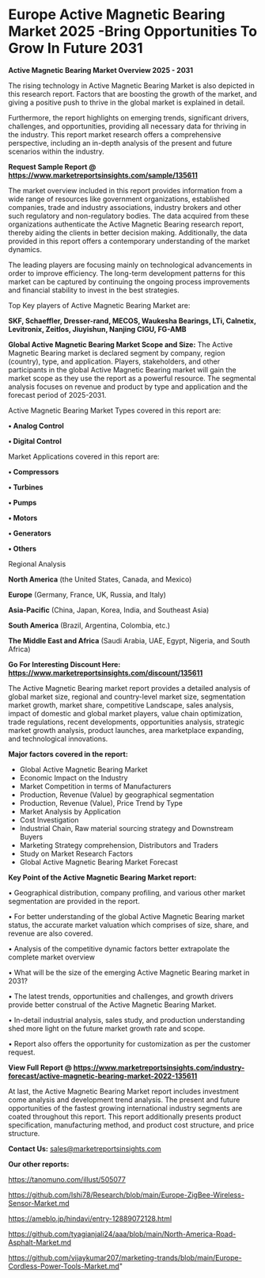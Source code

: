 # Europe Active Magnetic Bearing Market 2025 -Bring Opportunities To Grow In Future 2031

<Strong> Active Magnetic Bearing Market Overview 2025 - 2031</strong>

The rising technology in Active Magnetic Bearing Market is also depicted in this research report. Factors that are boosting the growth of the market, and giving a positive push to thrive in the global market is explained in detail.

Furthermore, the report highlights on emerging trends, significant drivers, challenges, and opportunities, providing all necessary data for thriving in the industry. This report market research offers a comprehensive perspective, including an in-depth analysis of the present and future scenarios within the industry.

<strong>Request Sample Report @ <a href=https://www.marketreportsinsights.com/sample/135611>https://www.marketreportsinsights.com/sample/135611</a></strong>

The market overview included in this report provides information from a wide range of resources like government organizations, established companies, trade and industry associations, industry brokers and other such regulatory and non-regulatory bodies. The data acquired from these organizations authenticate the Active Magnetic Bearing research report, thereby aiding the clients in better decision making. Additionally, the data provided in this report offers a contemporary understanding of the market dynamics.

The leading players are focusing mainly on technological advancements in order to improve efficiency. The long-term development patterns for this market can be captured by continuing the ongoing process improvements and financial stability to invest in the best strategies.

Top Key players of Active Magnetic Bearing Market are:

<strong>SKF, Schaeffler, Dresser-rand, MECOS, Waukesha Bearings, LTi, Calnetix, Levitronix, Zeitlos, Jiuyishun, Nanjing CIGU, FG-AMB</strong>

<strong><b>Global Active Magnetic Bearing Market Scope and Size:</b></strong>
The Active Magnetic Bearing market is declared segment by company, region (country), type, and application. Players, stakeholders, and other participants in the global Active Magnetic Bearing market will gain the market scope as they use the report as a powerful resource. The segmental analysis focuses on revenue and product by type and application and the forecast period of 2025-2031.

Active Magnetic Bearing Market Types covered in this report are:

<strong>• Analog Control

• Digital Control</strong>

Market Applications covered in this report are:

<strong>• Compressors

• Turbines

• Pumps

• Motors

• Generators

• Others</strong> 

Regional Analysis

<strong>North America</strong> (the United States, Canada, and Mexico)

<strong>Europe</strong> (Germany, France, UK, Russia, and Italy)

<strong>Asia-Pacific</strong> (China, Japan, Korea, India, and Southeast Asia)

<strong>South America</strong> (Brazil, Argentina, Colombia, etc.)

<strong>The Middle East and Africa</strong> (Saudi Arabia, UAE, Egypt, Nigeria, and South Africa)

<strong>Go For Interesting Discount Here: <a href=https://www.marketreportsinsights.com/discount/135611>https://www.marketreportsinsights.com/discount/135611</a></strong>

The Active Magnetic Bearing market report provides a detailed analysis of global market size, regional and country-level market size, segmentation market growth, market share, competitive Landscape, sales analysis, impact of domestic and global market players, value chain optimization, trade regulations, recent developments, opportunities analysis, strategic market growth analysis, product launches, area marketplace expanding, and technological innovations.

<strong><b>Major factors covered in the report:</b></strong>
<ul>
  <li>Global Active Magnetic Bearing Market </li>
  <li>Economic Impact on the Industry</li>
  <li>Market Competition in terms of Manufacturers</li>
  <li>Production, Revenue (Value) by geographical segmentation</li>
  <li>Production, Revenue (Value), Price Trend by Type</li>
  <li>Market Analysis by Application</li>
  <li>Cost Investigation</li>
  <li>Industrial Chain, Raw material sourcing strategy and Downstream Buyers</li>
  <li>Marketing Strategy comprehension, Distributors and Traders</li>
  <li>Study on Market Research Factors</li>
  <li>Global Active Magnetic Bearing Market Forecast</li>
</ul>

<strong><b>Key Point of the Active Magnetic Bearing Market report:</b></strong>

• Geographical distribution, company profiling, and various other market segmentation are provided in the report.

• For better understanding of the global Active Magnetic Bearing market status, the accurate market valuation which comprises of size, share, and revenue are also covered.

• Analysis of the competitive dynamic factors better extrapolate the complete market overview

• What will be the size of the emerging Active Magnetic Bearing market in 2031?

• The latest trends, opportunities and challenges, and growth drivers provide better construal of the Active Magnetic Bearing Market.

• In-detail industrial analysis, sales study, and production understanding shed more light on the future market growth rate and scope.

• Report also offers the opportunity for customization as per the customer request.

<strong><b>View Full Report @ <a href=https://www.marketreportsinsights.com/industry-forecast/active-magnetic-bearing-market-2022-135611>https://www.marketreportsinsights.com/industry-forecast/active-magnetic-bearing-market-2022-135611</a></b></strong>


At last, the Active Magnetic Bearing Market report includes investment come analysis and development trend analysis. The present and future opportunities of the fastest growing international industry segments are coated throughout this report. This report additionally presents product specification, manufacturing method, and product cost structure, and price structure.

<strong>Contact Us:</strong>
sales@marketreportsinsights.com

<strong>Our other reports:</strong>

<a href=https://tanomuno.com/illust/505077>https://tanomuno.com/illust/505077</a>

<a href=https://github.com/Ishi78/Research/blob/main/Europe-ZigBee-Wireless-Sensor-Market.md>https://github.com/Ishi78/Research/blob/main/Europe-ZigBee-Wireless-Sensor-Market.md</a>

<a href=https://ameblo.jp/hindavi/entry-12889072128.html>https://ameblo.jp/hindavi/entry-12889072128.html</a>

<a href=https://github.com/tyagianjali24/aaa/blob/main/North-America-Road-Asphalt-Market.md>https://github.com/tyagianjali24/aaa/blob/main/North-America-Road-Asphalt-Market.md</a>

<a href=https://github.com/vijaykumar207/marketing-trands/blob/main/Europe-Cordless-Power-Tools-Market.md>https://github.com/vijaykumar207/marketing-trands/blob/main/Europe-Cordless-Power-Tools-Market.md</a>"
